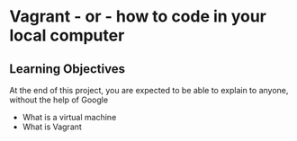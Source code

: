 # Vagrant - or - how to code in your local computer

## Learning Objectives
At the end of this project, you are expected to be able to explain to anyone, without the help of Google

* What is a virtual machine
* What is Vagrant
